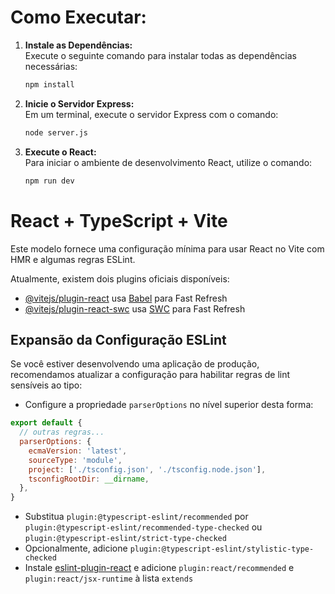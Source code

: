 # Como Executar:

1. **Instale as Dependências:**  
   Execute o seguinte comando para instalar todas as dependências necessárias:
   ```bash 
   npm install 
   ```

2. **Inicie o Servidor Express:**  
   Em um terminal, execute o servidor Express com o comando:
   ```bash
   node server.js
   ```

3. **Execute o React:**  
   Para iniciar o ambiente de desenvolvimento React, utilize o comando:
   ```bash 
   npm run dev
   ```

# React + TypeScript + Vite

Este modelo fornece uma configuração mínima para usar React no Vite com HMR e algumas regras ESLint.

Atualmente, existem dois plugins oficiais disponíveis:

- [@vitejs/plugin-react](https://github.com/vitejs/vite-plugin-react/blob/main/packages/plugin-react/README.md) usa [Babel](https://babeljs.io/) para Fast Refresh
- [@vitejs/plugin-react-swc](https://github.com/vitejs/vite-plugin-react-swc) usa [SWC](https://swc.rs/) para Fast Refresh

## Expansão da Configuração ESLint

Se você estiver desenvolvendo uma aplicação de produção, recomendamos atualizar a configuração para habilitar regras de lint sensíveis ao tipo:

- Configure a propriedade `parserOptions` no nível superior desta forma:

```js
export default {
  // outras regras...
  parserOptions: {
    ecmaVersion: 'latest',
    sourceType: 'module',
    project: ['./tsconfig.json', './tsconfig.node.json'],
    tsconfigRootDir: __dirname,
  },
}
```

- Substitua `plugin:@typescript-eslint/recommended` por `plugin:@typescript-eslint/recommended-type-checked` ou `plugin:@typescript-eslint/strict-type-checked`
- Opcionalmente, adicione `plugin:@typescript-eslint/stylistic-type-checked`
- Instale [eslint-plugin-react](https://github.com/jsx-eslint/eslint-plugin-react) e adicione `plugin:react/recommended` e `plugin:react/jsx-runtime` à lista `extends`